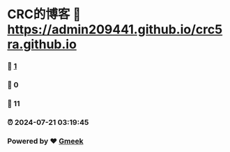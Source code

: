 # CRC的博客 :link: https://admin209441.github.io/crc5ra.github.io 
### :page_facing_up: [1](https://admin209441.github.io/crc5ra.github.io/tag.html) 
### :speech_balloon: 0 
### :hibiscus: 11 
### :alarm_clock: 2024-07-21 03:19:45 
### Powered by :heart: [Gmeek](https://github.com/Meekdai/Gmeek)
